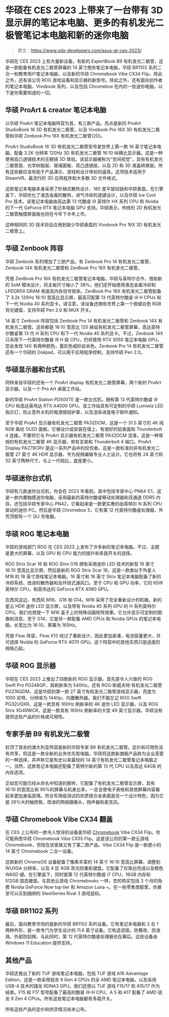 # 华硕在 CES 2023 上带来了一台带有 3D 显示屏的笔记本电脑、更多的有机发光二极管笔记本电脑和新的迷你电脑

> 原文：<https://www.xda-developers.com/asus-at-ces-2023/>

华硕在 CES 2023 上有大量新设备。有新的 ExpertBook B9 有机发光二极管，这是一款配备有机发光二极管屏幕的 14 英寸商务笔记本电脑，华硕 BR1102 系列二合一和教育用户笔记本电脑，以及新的华硕 Chromebook Vibe CX34 Flip。除此之外，还有该公司 ROG 游戏设备和显示器的新型号。除此之外，还有面向创作者的笔记本电脑、Vivobook 系列，以及包括 Chromebox 在内的一些迷你电脑。以下是你需要知道的一切。

## 华硕 ProArt & creator 笔记本电脑

以华硕 ProArt 笔记本电脑阵容为首，有三款产品。亮点是新的 ProArt StudioBook 16 3D 有机发光二极管，以及 Vivobook Pro 16X 3D 有机发光二极管和华硕 Zenbook Pro 16X 有机发光二极管(2D)。

ProArt StudioBook 16 3D 有机发光二极管型号是世界上第一款 16 英寸笔记本电脑，配备 3.2K 分辨率 120Hz 3D 有机发光二极管 16:10 纵横比显示器。这是一种使用双凸透镜技术的无眼镜 3D 体验。该显示器被称为“空间视觉”，具有有机发光二极管层、光学树脂层、玻璃面板、双凸透镜层，以及 2D 和 3D 液晶转换层。所有这些都应该有助于产品演示、游戏和设计体验的逼真。这项技术适用于 SteamVR，最流行的 3D 应用程序和大多数 3D 文件格式。

这款笔记本电脑本身采用了阶梯式散热设计、180 度平放铰链和华硕表盘。在引擎盖下，华硕优化了液态金属的散热，进气冷却的逐键设计，以及华硕 Ice Cool Pro 技术。该笔记本电脑由高达第 13 代酷睿 i9 英特尔 HX 系列 CPU 和 Nvidia 的下一代 GeForce RTX 笔记本电脑 GPU 支持。华硕表示，传统的 2D 有机发光二极管触摸屏面板也将在今年下半年上市。

这种相同的 3D 技术将会应用到缺少华硕表盘的 Vivobook Pro 16X 3D 有机发光二极管上。

## 华硕 Zenbook 阵容

华硕 Zenbook 系列增加了三款产品。有 Zenbook Pro 14 有机发光二极管，Zenbook 14X 有机发光二极管和 ZenBook Pro 16X 有机发光二极管。

凭借 ZenBook Pro 16X 有机发光二极管笔记本电脑，华硕与英特尔合作，借助新的 SoM 模块设计，将主板尺寸缩小了 38%。他们还开始使用液态金属冷却和 LPDDR5X DRAM 来提高内存信号频率。ZenBook Pro 16X 有机发光二极管配备了 3.2k 120Hz 16:10 宽高比显示屏，最高可配第 13 代英特尔酷睿 i9 H CPUs 和下一代 Nvidia 40 系列显卡。请注意，该设备还拥有世界上第一个按键白色 RGB 背光键盘，支持华硕 Pen 2.0 和 MUX 开关。

14 英寸 Zenbook 阵容包括 Zenbook Pro 14 有机发光二极管和 Zenbook 14X 有机发光二极管。这些都是 16:10 宽高比 120 赫兹有机发光二极管屏幕，高达英特尔酷睿第 13 代 H 系列 CPU 和下一代 Nvidia 40 系列显卡。不过，Zenbook 14X 只采用下一代英特尔酷睿 i9 H 级 CPU，仍将使用 RTX 3050 笔记本电脑 GPU。您会发现 14X 有两种颜色，墨灰色或砂岩米色。Zenbook Pro 14 有机发光二极管还有一个华硕的 Dialpad，可以用于应用程序控制，支持华硕 Pen 2.0。

## 华硕显示器和台式机

同样来自华硕的还有一个 ProArt display 有机发光二极管屏幕，两个新的 ProArt 显示器，以及一个 Pro Art 桌面工作站。

新的华硕 ProArt Station PD500TE 是一款台式机，拥有第 13 代英特尔酷睿 i9 CPU 和高达英伟达 RTX A4000 GPU。该工作站具有可定制的华硕 Lumiwiz LED 指示灯，防止意外关机的电源按钮护罩，以及渲染进度电子邮件通知。

至于华硕 ProArt 显示器有机发光二极管 PA32DCM，这是一个 31.5 英寸的 4K 纯 RGB 条纹 OLED 面板。它被设计成安装在墙上，有很好的铝表面和 Thunderbolt 4 连接。不要将它与 ProArt 显示器有机发光二极管 PA32DCM 混淆，这是一种常规的有机发光二极管 4K 显示器，带有支架和 Thunderbolt 4 端口。ProArt Display PA279CRV 是这一系列产品中的佼佼者。这是一款标准的非有机发光二极管 27 英寸 4K HDR 显示器，专为视频编辑专业人士设计。它也将有 24 英寸和 32 英寸两种尺寸，与上一代相比，底座更小。

## 华硕迷你台式机

华硕有几款迷你台式机，你会在 2023 年看到。其中包括专家中心 PN64-E1，这是一款内置触摸迷你电脑，采用最新的英特尔酷睿移动处理器和双通道 DDR5 内存。还包括华硕专家中心 PN42，它看起来是一款更实惠的由英特尔 N 系列 CPU 驱动的迷你 PC。然后是华硕 Chromebox 5，它有第 12 代英特尔酷睿处理器，外壳顶部有一个 QU 充电器。

## 华硕 ROG 笔记本电脑

华硕的游戏部门 ROG 在 CES 2023 上发布了许多新的笔记本电脑。不过，主题是更大的屏幕，以及 GPU 和 CPU 能力的提升和多路开关的选择。

ROG Strix Scar 16 和 ROG Strix G16 拥有采用迷你 LED 技术的新型 16 英寸 16:10 宽高比显示屏。然后是新的 ROG Strix Scar 18，这是一款类似于外星人 M18 的 18 英寸游戏笔记本电脑。16 英寸和 18 英寸 Strix 笔记本电脑配备了新的冷却系统、改进的散热器和全环绕式通风口。至于 CPU 和 GPU 功率，它的 65W 英特尔 CPU，和英伟达的 GeForce RTX 4090 GPU。

在西风这边，有西风 M16、G16 和 G14。M16 采用了完全重新设计的机箱，新的星云 HDR 迷你 LED 显示屏，以及带有 Nvidia 40 系列 GPU 的 H 系列英特尔 CPU。我们也想提一下 M16 盖子上的特殊动画矩阵效果。它允许显示可定制的图像和消息。至于 G14，它是另一款配备 AMD CPUs 和 Nvidia GPUs 的笔记本电脑，长宽比为 16:10，屏幕为 165Hz。

凭借 Flow 阵容，Flow X13 经过了重新设计，因此更加紧凑，电池容量更大，并可选择 Nvidia 的 GeForce RTX 4070 GPU。这个阵容中的其他东西只是适度的规格凸起。

## 华硕 ROG 显示器

华硕在 CES 2023 上推出了四款新的 ROG 显示器。首先是令人兴奋的 ROG Swift Pro PG248QP，其刷新率为 540Hz。还有 ROG·斯威夫特·有机发光二极管 PG27AQDM，这是华硕的第一款 27 英寸有机发光二极管游戏显示器，亮度为 1000 尼特，分辨率为 1440p，内置散热器。我们不能忘记 ROG Swift PG32UQXR，这是一款具有 160Hz 刷新率的 4K 迷你 LED 显示器，以及 ROG Strix XG49WCR，这是一款具有 165Hz 刷新率的大型 49 英寸显示器。华硕没有提供这些产品的价格或可用性。

## 专家手册 B9 有机发光二极管

封顶了其余的澳大利亚阵容是新的华硕专家 B9 有机发光二极管。定价和可用性没有共享，但这是一款全新的业务优先型电脑。华硕将这款新旗舰产品称为企业高管的一种选择，并声称它是有史以来最轻的 14 英寸有机发光二极管笔记本电脑之一。当然，这款笔记本电脑还配备了英特尔新的第 13 代 CPU 以及高达 64GB 的内存选项。

正如您可能已经从命名中知道的那样，它配备了有机发光二极管显示屏，具有 16:10 的宽高比和 90%的屏幕与机身比率，一定会使电子表格和其他屏幕内容看起来更加身临其境。符合军用级测试的优质镁合金表面是另一个设计特色，因为它是 26%大的触控板，改进的网络摄像头，扬声器和麦克风。

## 华硕 Chromebook Vibe CX34 翻盖

在 CES 上公布的一款令人惊讶的设备是华硕 [Chromebook](https://www.xda-developers.com/best-chromebooks/) Vibe CX34 Flip。你可能熟悉华硕 Chromebook Vibe CX55 Flip，这是该公司的第一款云游戏 Chromebook，但现在该家族又有了第二款产品。Vibe CX34 Flip 是一款更小的 14 英寸 Chromebook 二合一设备。

这款新的 ChromeOS 设备配备了像素丰富的 14 英寸 16:10 宽高比屏幕，调整到 WUXGA 分辨率，以及 4 区 RGB 背光防重影键盘。它配备了珍珠白完成以及橙色 WASD 键。在引擎盖下，同时是第 12 代英特尔酷睿 i7 CPU，16GB 内存和 512GB 固态硬盘。与其他云游戏 Chromebooks 一样，您的购买包括 3 个月的免费 Nvidia GeForce Now top tier 和 Amazon Luna +。在一些零售商那里，你甚至可以买到捆绑的 SteelSeries Rival 3 游戏鼠标。

## 华硕 BR1102 系列

最后，面向教育市场的是新的华硕 BR1102 系列设备。它有笔记本电脑和 2 合 1 两种外形，是一款专门为学生设计的 11.6 英寸设备。它构造坚固，防篡改、防泼溅，外部防刮擦。与此同时，第 12 代英特尔酷睿处理器也在幕后。这些设备由 Windows 11 Education 提供支持。

## 其他产品

华硕还推出了新的 TUF 游戏笔记本电脑，包括 TUF 游戏 A16 Advantage Edition，这是一款采用锐龙 9 Gen 4 CPUs 的全 AMD 笔记本电脑，以及采用 USB-4 技术的镭龙 RDNA3 GPU。我们还想以 TUF 游戏 F15/17 和 A15/17 作为结束。F15 和 F17 型号配备了最高的酷睿 i9-H CPU，A 5 和 A17 配备了 AMD 锐龙 9 Zen 4 CPUs。所有这些笔记本电脑都有多路开关。

所有这些产品的定价和供货情况尚未公布。